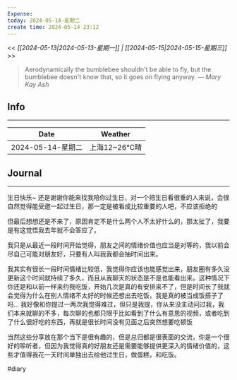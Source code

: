 ```yaml
---
Expense: 
today: 2024-05-14-星期二
create time: 2024-05-14 23:12
---
```


<< *[[2024-05-13|2024-05-13-星期一]] | [[2024-05-15|2024-05-15-星期三]]* >>


> Aerodynamically the bumblebee shouldn't be able to fly, but the bumblebee doesn't know that, so it goes on flying anyway.
> — <cite>Mary Kay Ash</cite>


## Info
***

| Date           | Weather   |
| -------------- | --------- |
| 2024-05-14-星期二 | 上海12~26℃晴 |


##  Journal
***
生日快乐~
还是谢谢你能来找我陪你过生日，对一个把生日看很重的人来说，会很自然觉得能受邀一起过生日，那一定是被看成比较重要的人吧，不应该拒绝的

但最后想想还是不来了，原因肯定不是什么两个人不太好什么的，那太扯了，我要是有这觉悟我去年就不会答应了。

我只是从最近一段时间开始觉得，朋友之间的情绪价值也应当是对等的，我以前会尽自己可能对朋友好，只要有人叫我我都会抽时间出来。

我其实有很长一段时间情绪比较低，我觉得你应该也能感觉出来，朋友圈有多久没更新这个时间就持续了多久，而且从我聊天的状态是不是也能看出来。这种情况下你还是和以前一样来约我吃饭，开始几次是真的有安排来不了，但是时间长了我就会觉得为什么在别人情绪不太好的时候还想出去吃饭，我是真的被当成饭搭子了吗... 我好像和你提过一两次我觉得难过，但只是我提，你从来没主动问过我，我们本来就聊的不多，每次聊的也都只限于比如看到了什么有意思的视频，或者吃到了什么很好吃的东西，再就是很长时间没有见面之后突然想要吃顿饭

当然这些分享放在那个当下是很有趣的，但是总归都是很表面的交流，你是一个很好的聆听者，但因为我觉得真的好朋友还是需要能够提供更深入的情绪价值的，这些才值得我花一天时间单独出去给他过生日，做蛋糕，和吃饭。



#diary


